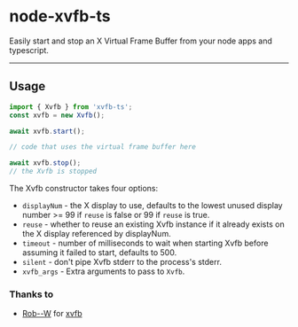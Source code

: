 # node-xvfb-ts

Easily start and stop an X Virtual Frame Buffer from your node apps and typescript.

-----

## Usage

```typescript
import { Xvfb } from 'xvfb-ts';
const xvfb = new Xvfb();

await xvfb.start();

// code that uses the virtual frame buffer here

await xvfb.stop();
// the Xvfb is stopped
```

The Xvfb constructor takes four options:

* `displayNum` - the X display to use, defaults to the lowest unused display number >= 99 if `reuse` is false or 99 if `reuse` is true.
* `reuse` - whether to reuse an existing Xvfb instance if it already exists on the X display referenced by displayNum.
* `timeout` - number of milliseconds to wait when starting Xvfb before assuming it failed to start, defaults to 500.
* `silent` - don't pipe Xvfb stderr to the process's stderr.
* `xvfb_args` - Extra arguments to pass to `Xvfb`.

### Thanks to

* [Rob--W](https://github.com/Rob--W) for [xvfb](https://github.com/Rob--W/node-xvfb)
